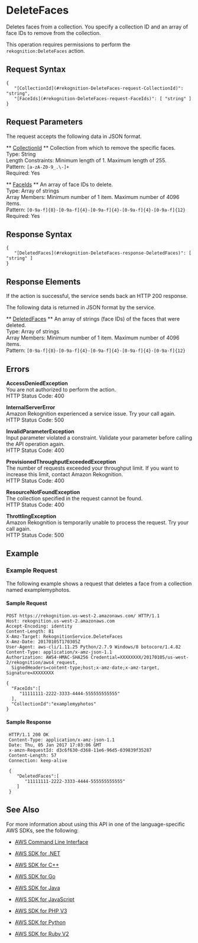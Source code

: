 # DeleteFaces<a name="API_DeleteFaces"></a>

Deletes faces from a collection\. You specify a collection ID and an array of face IDs to remove from the collection\.

This operation requires permissions to perform the `rekognition:DeleteFaces` action\.

## Request Syntax<a name="API_DeleteFaces_RequestSyntax"></a>

```
{
   "[CollectionId](#rekognition-DeleteFaces-request-CollectionId)": "string",
   "[FaceIds](#rekognition-DeleteFaces-request-FaceIds)": [ "string" ]
}
```

## Request Parameters<a name="API_DeleteFaces_RequestParameters"></a>

The request accepts the following data in JSON format\.

 ** [CollectionId](#API_DeleteFaces_RequestSyntax) **   <a name="rekognition-DeleteFaces-request-CollectionId"></a>
Collection from which to remove the specific faces\.  
Type: String  
Length Constraints: Minimum length of 1\. Maximum length of 255\.  
Pattern: `[a-zA-Z0-9_.\-]+`   
Required: Yes

 ** [FaceIds](#API_DeleteFaces_RequestSyntax) **   <a name="rekognition-DeleteFaces-request-FaceIds"></a>
An array of face IDs to delete\.  
Type: Array of strings  
Array Members: Minimum number of 1 item\. Maximum number of 4096 items\.  
Pattern: `[0-9a-f]{8}-[0-9a-f]{4}-[0-9a-f]{4}-[0-9a-f]{4}-[0-9a-f]{12}`   
Required: Yes

## Response Syntax<a name="API_DeleteFaces_ResponseSyntax"></a>

```
{
   "[DeletedFaces](#rekognition-DeleteFaces-response-DeletedFaces)": [ "string" ]
}
```

## Response Elements<a name="API_DeleteFaces_ResponseElements"></a>

If the action is successful, the service sends back an HTTP 200 response\.

The following data is returned in JSON format by the service\.

 ** [DeletedFaces](#API_DeleteFaces_ResponseSyntax) **   <a name="rekognition-DeleteFaces-response-DeletedFaces"></a>
An array of strings \(face IDs\) of the faces that were deleted\.  
Type: Array of strings  
Array Members: Minimum number of 1 item\. Maximum number of 4096 items\.  
Pattern: `[0-9a-f]{8}-[0-9a-f]{4}-[0-9a-f]{4}-[0-9a-f]{4}-[0-9a-f]{12}` 

## Errors<a name="API_DeleteFaces_Errors"></a>

 **AccessDeniedException**   
You are not authorized to perform the action\.  
HTTP Status Code: 400

 **InternalServerError**   
Amazon Rekognition experienced a service issue\. Try your call again\.  
HTTP Status Code: 500

 **InvalidParameterException**   
Input parameter violated a constraint\. Validate your parameter before calling the API operation again\.  
HTTP Status Code: 400

 **ProvisionedThroughputExceededException**   
The number of requests exceeded your throughput limit\. If you want to increase this limit, contact Amazon Rekognition\.  
HTTP Status Code: 400

 **ResourceNotFoundException**   
The collection specified in the request cannot be found\.  
HTTP Status Code: 400

 **ThrottlingException**   
Amazon Rekognition is temporarily unable to process the request\. Try your call again\.  
HTTP Status Code: 500

## Example<a name="API_DeleteFaces_Examples"></a>

### Example Request<a name="API_DeleteFaces_Example_1"></a>

The following example shows a request that deletes a face from a collection named examplemyphotos\.

#### Sample Request<a name="API_DeleteFaces_Example_1_Request"></a>

```
POST https://rekognition.us-west-2.amazonaws.com/ HTTP/1.1
Host: rekognition.us-west-2.amazonaws.com
Accept-Encoding: identity
Content-Length: 81
X-Amz-Target: RekognitionService.DeleteFaces
X-Amz-Date: 20170105T170305Z
User-Agent: aws-cli/1.11.25 Python/2.7.9 Windows/8 botocore/1.4.82
Content-Type: application/x-amz-json-1.1
Authorization: AWS4-HMAC-SHA256 Credential=XXXXXXXX/20170105/us-west-2/rekognition/aws4_request,
  SignedHeaders=content-type;host;x-amz-date;x-amz-target, Signature=XXXXXXXX

{
  "FaceIds":[
     "11111111-2222-3333-4444-555555555555"
  ],
  "CollectionId":"examplemyphotos"
}
```

#### Sample Response<a name="API_DeleteFaces_Example_1_Response"></a>

```
 HTTP/1.1 200 OK
 Content-Type: application/x-amz-json-1.1
 Date: Thu, 05 Jan 2017 17:03:06 GMT
 x-amzn-RequestId: d3c6f630-d368-11e6-96d5-039839f35287
 Content-Length: 57
 Connection: keep-alive

 {
    "DeletedFaces":[
       "11111111-2222-3333-4444-555555555555"
    ]
 }
```

## See Also<a name="API_DeleteFaces_SeeAlso"></a>

For more information about using this API in one of the language\-specific AWS SDKs, see the following:

+  [AWS Command Line Interface](http://docs.aws.amazon.com/goto/aws-cli/rekognition-2016-06-27/DeleteFaces) 

+  [AWS SDK for \.NET](http://docs.aws.amazon.com/goto/DotNetSDKV3/rekognition-2016-06-27/DeleteFaces) 

+  [AWS SDK for C\+\+](http://docs.aws.amazon.com/goto/SdkForCpp/rekognition-2016-06-27/DeleteFaces) 

+  [AWS SDK for Go](http://docs.aws.amazon.com/goto/SdkForGoV1/rekognition-2016-06-27/DeleteFaces) 

+  [AWS SDK for Java](http://docs.aws.amazon.com/goto/SdkForJava/rekognition-2016-06-27/DeleteFaces) 

+  [AWS SDK for JavaScript](http://docs.aws.amazon.com/goto/AWSJavaScriptSDK/rekognition-2016-06-27/DeleteFaces) 

+  [AWS SDK for PHP V3](http://docs.aws.amazon.com/goto/SdkForPHPV3/rekognition-2016-06-27/DeleteFaces) 

+  [AWS SDK for Python](http://docs.aws.amazon.com/goto/boto3/rekognition-2016-06-27/DeleteFaces) 

+  [AWS SDK for Ruby V2](http://docs.aws.amazon.com/goto/SdkForRubyV2/rekognition-2016-06-27/DeleteFaces) 